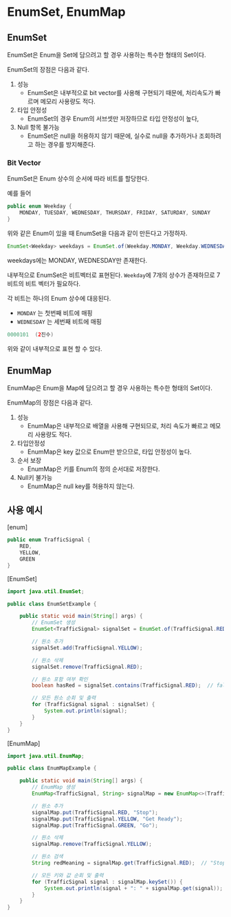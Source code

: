 # EnumSet, EnumMap

## EnumSet

EnumSet은 Enum을 Set에 담으려고 할 경우 사용하는 특수한 형태의 Set이다. 

EnumSet의 장점은 다음과 같다. 

1. 성능
   - EnumSet은 내부적으로 bit vector를 사용해 구현되기 때문에, 처리속도가 빠르며 메모리 사용량도 적다. 
2. 타입 안정성
   - EnumSet의 경우 Enum의 서브셋만 저장하므로 타입 안정성이 높다, 
3. Null 항목 불가능
   - EnumSet은 null을 허용하지 않기 때문에, 실수로 null을 추가하거나 조회하려고 하는 경우를 방지해준다. 

### Bit Vector 

EnumSet은 Enum 상수의 순서에 따라 비트를 할당한다. 

예를 들어 

```java
public enum Weekday {
    MONDAY, TUESDAY, WEDNESDAY, THURSDAY, FRIDAY, SATURDAY, SUNDAY
}
```

위와 같은 Enum이 있을 때 EnumSet을 다음과 같이 만든다고 가정하자. 

```java
EnumSet<Weekday> weekdays = EnumSet.of(Weekday.MONDAY, Weekday.WEDNESDAY);
```

weekdays에는 MONDAY, WEDNESDAY만 존재한다. 

내부적으로 EnumSet은 비트벡터로 표현된다. `Weekday`에 7개의 상수가 존재하므로 7비트의 비트 벡터가 필요하다. 

각 비트는 하나의 Enum 상수에 대응된다. 

- `MONDAY` 는 첫번째 비트에 매핑
- `WEDNESDAY` 는 세번째 비트에 매핑 

```java
0000101  (2진수)
```

위와 같이 내부적으로 표현 할 수 있다. 

## EnumMap

EnumMap은 Enum을 Map에 담으려고 할 경우 사용하는 특수한 형태의 Set이다. 

EnumMap의 장점은 다음과 같다. 

1. 성능
   - EnumMap은 내부적으로 배열을 사용해 구현되므로, 처리 속도가 빠르고 메모리 사용량도 적다.
2. 타입안정성
   - EnumMap은 key 값으로 Enum만 받으므로, 타입 안정성이 높다. 
3. 순서 보장
   - EnumMap은 키를 Enum의 정의 순서대로 저장한다.
4. Null키 불가능
   - EnumMap은 null key를 허용하지 않는다. 

### 

## 사용 예시 

[enum]

```java
public enum TrafficSignal {
    RED,
    YELLOW,
    GREEN
}
```

[EnumSet]

```java
import java.util.EnumSet;

public class EnumSetExample {

    public static void main(String[] args) {
        // EnumSet 생성
        EnumSet<TrafficSignal> signalSet = EnumSet.of(TrafficSignal.RED, TrafficSignal.GREEN);

        // 원소 추가
        signalSet.add(TrafficSignal.YELLOW);

        // 원소 삭제
        signalSet.remove(TrafficSignal.RED);

        // 원소 포함 여부 확인
        boolean hasRed = signalSet.contains(TrafficSignal.RED);  // false

        // 모든 원소 순회 및 출력
        for (TrafficSignal signal : signalSet) {
            System.out.println(signal);
        }
    }
}
```

[EnumMap]

```java
import java.util.EnumMap;

public class EnumMapExample {

    public static void main(String[] args) {
        // EnumMap 생성
        EnumMap<TrafficSignal, String> signalMap = new EnumMap<>(TrafficSignal.class);

        // 원소 추가
        signalMap.put(TrafficSignal.RED, "Stop");
        signalMap.put(TrafficSignal.YELLOW, "Get Ready");
        signalMap.put(TrafficSignal.GREEN, "Go");

        // 원소 삭제
        signalMap.remove(TrafficSignal.YELLOW);

        // 원소 검색
        String redMeaning = signalMap.get(TrafficSignal.RED);  // "Stop"

        // 모든 키와 값 순회 및 출력
        for (TrafficSignal signal : signalMap.keySet()) {
            System.out.println(signal + ": " + signalMap.get(signal));
        }
    }
}
```

